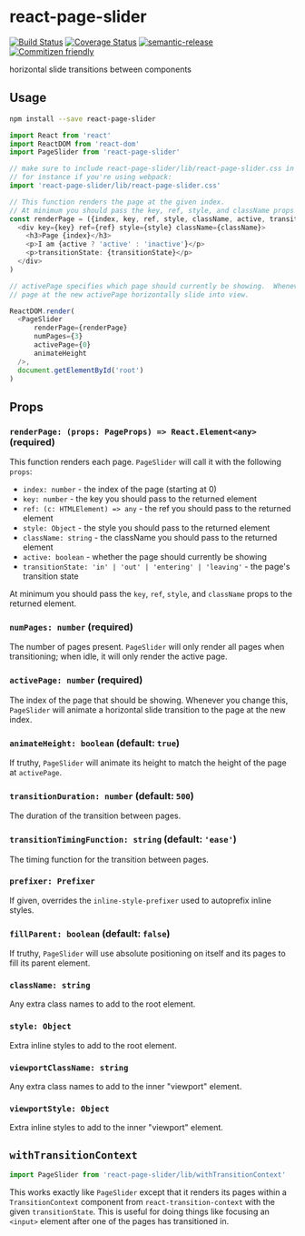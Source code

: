 # react-page-slider

[![Build Status](https://travis-ci.org/jcoreio/react-page-slider.svg?branch=master)](https://travis-ci.org/jcoreio/react-page-slider)
[![Coverage Status](https://coveralls.io/repos/github/jcoreio/react-page-slider/badge.svg?branch=master)](https://coveralls.io/github/jcoreio/react-page-slider?branch=master)
[![semantic-release](https://img.shields.io/badge/%20%20%F0%9F%93%A6%F0%9F%9A%80-semantic--release-e10079.svg)](https://github.com/semantic-release/semantic-release)
[![Commitizen friendly](https://img.shields.io/badge/commitizen-friendly-brightgreen.svg)](http://commitizen.github.io/cz-cli/)

horizontal slide transitions between components

## Usage

```sh
npm install --save react-page-slider
```

```js
import React from 'react'
import ReactDOM from 'react-dom'
import PageSlider from 'react-page-slider'

// make sure to include react-page-slider/lib/react-page-slider.css in the page.
// for instance if you're using webpack:
import 'react-page-slider/lib/react-page-slider.css'

// This function renders the page at the given index.
// At minimum you should pass the key, ref, style, and className props to the returned element.
const renderPage = ({index, key, ref, style, className, active, transitionState}) => (
  <div key={key} ref={ref} style={style} className={className}>
    <h3>Page {index}</h3>
    <p>I am {active ? 'active' : 'inactive'}</p>
    <p>transitionState: {transitionState}</p>
  </div>
)

// activePage specifies which page should currently be showing.  Whenever you change it, PageSlider will make the
// page at the new activePage horizontally slide into view.

ReactDOM.render(
  <PageSlider
      renderPage={renderPage}
      numPages={3}
      activePage={0}
      animateHeight
  />,
  document.getElementById('root')
)
```

## Props

### `renderPage: (props: PageProps) => React.Element<any>` **(required)**

This function renders each page.  `PageSlider` will call it with the following `props`:
* `index: number` - the index of the page (starting at 0)
* `key: number` - the key you should pass to the returned element
* `ref: (c: HTMLElement) => any` - the ref you should pass to the returned element
* `style: Object` - the style you should pass to the returned element
* `className: string` - the className you should pass to the returned element
* `active: boolean` - whether the page should currently be showing
* `transitionState: 'in' | 'out' | 'entering' | 'leaving'` - the page's transition state

At minimum you should pass the `key`, `ref`, `style`, and `className` props to the returned element.

### `numPages: number` **(required)**

The number of pages present.  `PageSlider` will only render all pages when transitioning; when idle, it will
only render the active page.

### `activePage: number` **(required)**

The index of the page that should be showing.  Whenever you change this, `PageSlider` will animate a horizontal slide
transition to the page at the new index.

### `animateHeight: boolean` (default: `true`)

If truthy, `PageSlider` will animate its height to match the height of the page at `activePage`.

### `transitionDuration: number` (default: `500`)

The duration of the transition between pages.

### `transitionTimingFunction: string` (default: `'ease'`)

The timing function for the transition between pages.

### `prefixer: Prefixer`

If given, overrides the `inline-style-prefixer` used to autoprefix inline styles.

### `fillParent: boolean` (default: `false`)

If truthy, `PageSlider` will use absolute positioning on itself and its pages to fill its parent element.

### `className: string`

Any extra class names to add to the root element.

### `style: Object`

Extra inline styles to add to the root element.

### `viewportClassName: string`

Any extra class names to add to the inner "viewport" element.

### `viewportStyle: Object`

Extra inline styles to add to the inner "viewport" element.

## `withTransitionContext`

```js
import PageSlider from 'react-page-slider/lib/withTransitionContext'
```

This works exactly like `PageSlider` except that it renders its pages within a `TransitionContext` component from
`react-transition-context` with the given `transitionState`.  This is useful for doing things like focusing an `<input>`
element after one of the pages has transitioned in.


